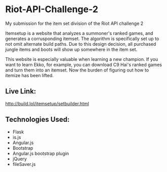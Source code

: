 # Riot-API-Challenge-2
My submission for the item set division of the Riot API challenge 2

Itemsetup is a website that analyzes a summoner's ranked games, and generates a corrusponding itemset. The algorithm
is specifically set up to not omit alternate build paths. Due to this design decision, all purchased jungle items
and boots will show up somewhere in the item set.

This website is especially valuable when learning a new champion. If you want to learn Ekko, for example, you can download C9 Hai's ranked games and turn them into an itemset. Now the burden of figuring out how to itemize has been lifted.

Live Link:
----
http://build.lol/itemsetup/setbuilder.html

Technologies Used:
----
* Flask
* is.js
* Angular.js
* Bootstrap
* Angular.js bootstrap plugin
* jQuery
* fileSaver.js
